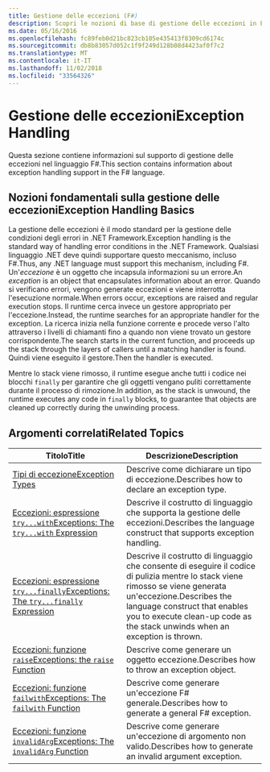 ```yaml
---
title: Gestione delle eccezioni (F#)
description: Scopri le nozioni di base di gestione delle eccezioni in F# e fare clic sui collegamenti per le espressioni e funzioni di gestione delle eccezioni.
ms.date: 05/16/2016
ms.openlocfilehash: fc89feb0d21bc823cb105e435413f8309cd6174c
ms.sourcegitcommit: db8b83057d052c1f9f249d128b08d4423af0f7c2
ms.translationtype: MT
ms.contentlocale: it-IT
ms.lasthandoff: 11/02/2018
ms.locfileid: "33564326"
---
```

# <a name="exception-handling"></a><span data-ttu-id="c87b7-103">Gestione delle eccezioni</span><span class="sxs-lookup"><span data-stu-id="c87b7-103">Exception Handling</span></span>

<span data-ttu-id="c87b7-104">Questa sezione contiene informazioni sul supporto di gestione delle eccezioni nel linguaggio F#.</span><span class="sxs-lookup"><span data-stu-id="c87b7-104">This section contains information about exception handling support in the F# language.</span></span>


## <a name="exception-handling-basics"></a><span data-ttu-id="c87b7-105">Nozioni fondamentali sulla gestione delle eccezioni</span><span class="sxs-lookup"><span data-stu-id="c87b7-105">Exception Handling Basics</span></span>
<span data-ttu-id="c87b7-106">La gestione delle eccezioni è il modo standard per la gestione delle condizioni degli errori in .NET Framework.</span><span class="sxs-lookup"><span data-stu-id="c87b7-106">Exception handling is the standard way of handling error conditions in the .NET Framework.</span></span> <span data-ttu-id="c87b7-107">Qualsiasi linguaggio .NET deve quindi supportare questo meccanismo, incluso F#.</span><span class="sxs-lookup"><span data-stu-id="c87b7-107">Thus, any .NET language must support this mechanism, including F#.</span></span> <span data-ttu-id="c87b7-108">Un'*eccezione* è un oggetto che incapsula informazioni su un errore.</span><span class="sxs-lookup"><span data-stu-id="c87b7-108">An *exception* is an object that encapsulates information about an error.</span></span> <span data-ttu-id="c87b7-109">Quando si verificano errori, vengono generate eccezioni e viene interrotta l'esecuzione normale.</span><span class="sxs-lookup"><span data-stu-id="c87b7-109">When errors occur, exceptions are raised and regular execution stops.</span></span> <span data-ttu-id="c87b7-110">Il runtime cerca invece un gestore appropriato per l'eccezione.</span><span class="sxs-lookup"><span data-stu-id="c87b7-110">Instead, the runtime searches for an appropriate handler for the exception.</span></span> <span data-ttu-id="c87b7-111">La ricerca inizia nella funzione corrente e procede verso l'alto attraverso i livelli di chiamanti fino a quando non viene trovato un gestore corrispondente.</span><span class="sxs-lookup"><span data-stu-id="c87b7-111">The search starts in the current function, and proceeds up the stack through the layers of callers until a matching handler is found.</span></span> <span data-ttu-id="c87b7-112">Quindi viene eseguito il gestore.</span><span class="sxs-lookup"><span data-stu-id="c87b7-112">Then the handler is executed.</span></span>

<span data-ttu-id="c87b7-113">Mentre lo stack viene rimosso, il runtime esegue anche tutti i codice nei blocchi `finally` per garantire che gli oggetti vengano puliti correttamente durante il processo di rimozione.</span><span class="sxs-lookup"><span data-stu-id="c87b7-113">In addition, as the stack is unwound, the runtime executes any code in `finally` blocks, to guarantee that objects are cleaned up correctly during the unwinding process.</span></span>


## <a name="related-topics"></a><span data-ttu-id="c87b7-114">Argomenti correlati</span><span class="sxs-lookup"><span data-stu-id="c87b7-114">Related Topics</span></span>

|<span data-ttu-id="c87b7-115">Titolo</span><span class="sxs-lookup"><span data-stu-id="c87b7-115">Title</span></span>|<span data-ttu-id="c87b7-116">Descrizione</span><span class="sxs-lookup"><span data-stu-id="c87b7-116">Description</span></span>|
|-----|-----------|
|[<span data-ttu-id="c87b7-117">Tipi di eccezione</span><span class="sxs-lookup"><span data-stu-id="c87b7-117">Exception Types</span></span>](exception-types.md)|<span data-ttu-id="c87b7-118">Descrive come dichiarare un tipo di eccezione.</span><span class="sxs-lookup"><span data-stu-id="c87b7-118">Describes how to declare an exception type.</span></span>|
|[<span data-ttu-id="c87b7-119">Eccezioni: espressione `try...with`</span><span class="sxs-lookup"><span data-stu-id="c87b7-119">Exceptions: The `try...with` Expression</span></span>](the-try-with-expression.md)|<span data-ttu-id="c87b7-120">Descrive il costrutto di linguaggio che supporta la gestione delle eccezioni.</span><span class="sxs-lookup"><span data-stu-id="c87b7-120">Describes the language construct that supports exception handling.</span></span>|
|[<span data-ttu-id="c87b7-121">Eccezioni: espressione `try...finally`</span><span class="sxs-lookup"><span data-stu-id="c87b7-121">Exceptions: The `try...finally` Expression</span></span>](the-try-finally-expression.md)|<span data-ttu-id="c87b7-122">Descrive il costrutto di linguaggio che consente di eseguire il codice di pulizia mentre lo stack viene rimosso se viene generata un'eccezione.</span><span class="sxs-lookup"><span data-stu-id="c87b7-122">Describes the language construct that enables you to execute clean-up code as the stack unwinds when an exception is thrown.</span></span>|
|[<span data-ttu-id="c87b7-123">Eccezioni: funzione `raise`</span><span class="sxs-lookup"><span data-stu-id="c87b7-123">Exceptions: the `raise` Function</span></span>](the-raise-Function.md)|<span data-ttu-id="c87b7-124">Descrive come generare un oggetto eccezione.</span><span class="sxs-lookup"><span data-stu-id="c87b7-124">Describes how to throw an exception object.</span></span>|
|[<span data-ttu-id="c87b7-125">Eccezioni: funzione `failwith`</span><span class="sxs-lookup"><span data-stu-id="c87b7-125">Exceptions: The `failwith` Function</span></span>](the-failwith-function.md)|<span data-ttu-id="c87b7-126">Descrive come generare un'eccezione F# generale.</span><span class="sxs-lookup"><span data-stu-id="c87b7-126">Describes how to generate a general F# exception.</span></span>|
|[<span data-ttu-id="c87b7-127">Eccezioni: funzione `invalidArg`</span><span class="sxs-lookup"><span data-stu-id="c87b7-127">Exceptions: The `invalidArg` Function</span></span>](the-invalidArg-function.md)|<span data-ttu-id="c87b7-128">Descrive come generare un'eccezione di argomento non valido.</span><span class="sxs-lookup"><span data-stu-id="c87b7-128">Describes how to generate an invalid argument exception.</span></span>|

